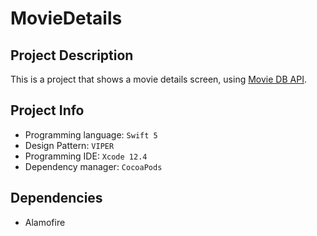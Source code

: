 # MovieDetails
## Project Description
This is a project that shows a movie details screen, using [Movie DB API](https://developers.themoviedb.org/3/getting-started/introduction).

## Project Info
- Programming language: `Swift 5`
- Design Pattern: `VIPER`
- Programming IDE: `Xcode 12.4`
- Dependency manager: `CocoaPods`

## Dependencies
- Alamofire

